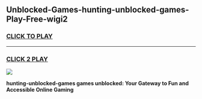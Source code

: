 
## Unblocked-Games-hunting-unblocked-games-Play-Free-wigi2
<h3>
<a href="https://premium76.site?title=hunting-unblocked-games&ref=10A">CLICK TO PLAY</a></h3>
<hr>

<h3>
<a href="https://premium76.site?title=hunting-unblocked-games&ref=10A">CLICK 2 PLAY</a>
  
</h3>

<a href="https://premium76.site?title=hunting-unblocked-games&ref=10A"><img src="https://clearcache.store/games.png"></a>


**hunting-unblocked-games games unblocked: Your Gateway to Fun and Accessible Online Gaming**
